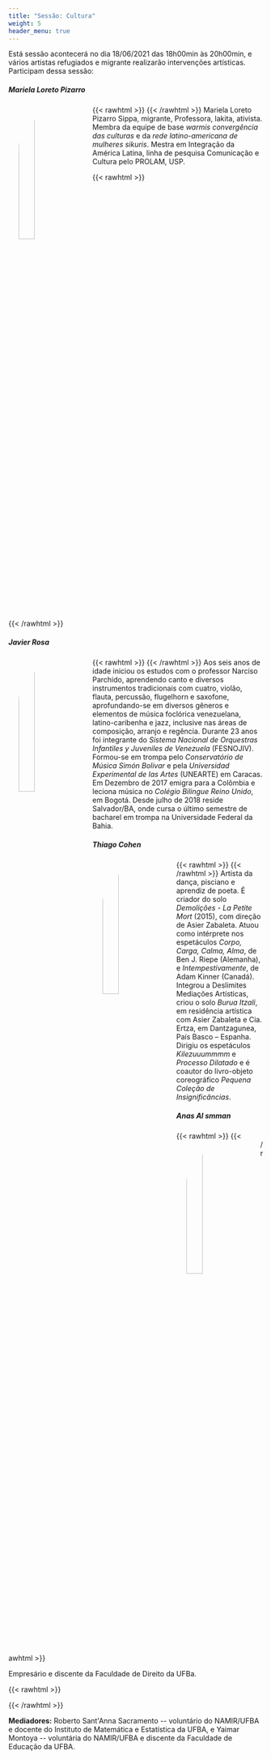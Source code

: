 ```yaml
---
title: "Sessão: Cultura"
weight: 5
header_menu: true
---
```


Está sessão acontecerá no dia 18/06/2021 das 18h00min às 20h00min, e vários artistas refugiados e migrante realizarão intervenções artísticas. Participam dessa sessão:

##### Mariela Loreto Pizarro

{{< rawhtml >}}
<img src="/fotos/mariela-smaller.jpg" width="25%" style="float: left; padding: 20px; border-radius: 200px;">
{{< /rawhtml >}}
Mariela Loreto Pizarro Sippa, migrante, Professora, lakita, ativista. Membra da equipe de base _warmis convergência das culturas_ e da _rede latino-americana de mulheres sikuris_. Mestra em Integração da América Latina, linha de pesquisa Comunicação e Cultura pelo PROLAM, USP.

{{< rawhtml >}}
<p style="clear: both;"></p>
{{< /rawhtml >}}

##### Javier Rosa

{{< rawhtml >}}
<img src="/fotos/javier-smaller.jpg" width="25%" style="float: left; padding: 20px; border-radius: 200px;">
{{< /rawhtml >}}
Aos seis anos de idade iniciou os estudos com o professor Narciso Parchido, aprendendo canto e diversos instrumentos tradicionais com cuatro, violão, flauta, percussão, flugelhorn e saxofone, aprofundando-se em diversos gêneros e elementos de música foclórica venezuelana, latino-caribenha e jazz, inclusive nas áreas de composição, arranjo e regência. Durante 23 anos foi integrante  do _Sistema Nacional de Orquestras Infantiles y Juveniles de Venezuela_ (FESNOJIV). Formou-se em trompa pelo _Conservatório de Música Simón Bolivar_ e pela _Universidad Experimental de las Artes_ (UNEARTE) em Caracas. Em Dezembro de 2017 emigra para a Colômbia e leciona música no _Colégio Bilingue Reino Unido_, em Bogotá. Desde julho de 2018 reside Salvador/BA, onde cursa o último semestre de bacharel em trompa na Universidade Federal da Bahia.

##### Thiago Cohen

{{< rawhtml >}}
<img src="/fotos/tiago-smaller.jpg" width="25%" style="float: left; padding: 20px; border-radius: 200px;">
{{< /rawhtml >}}
Artista da dança, pisciano e aprendiz de poeta. É criador do solo _Demolições - La Petite Mort_ (2015), com direção de Asier Zabaleta. Atuou como intérprete nos espetáculos _Corpo, Carga, Calma, Alma_, de Ben J. Riepe (Alemanha), e _Intempestivamente_, de Adam Kinner (Canadá). Integrou a Deslimites Mediações Artísticas, criou o solo _Burua Itzali_, em residência artística com Asier Zabaleta e Cia. Ertza, em Dantzagunea, País Basco – Espanha. Dirigiu os espetáculos _Kilezuuummmm_ e _Processo Dilatado_ e é coautor do livro-objeto coreográfico _Pequena Coleção de Insignificâncias_.

##### Anas Al smman

{{< rawhtml >}}
<img src="/fotos/anas-smaller.jpg" width="25%" style="float: left; padding: 20px; border-radius: 10000px;">
{{< /rawhtml >}}

Empresário e discente da Faculdade de Direito da UFBa.

{{< rawhtml >}}
<p style="clear: both;"></p>
{{< /rawhtml >}}

**Mediadores:** Roberto Sant'Anna Sacramento -- voluntário do NAMIR/UFBA e docente do Instituto de Matemática e Estatística da UFBA, e Yaimar Montoya -- voluntária do NAMIR/UFBA e discente da Faculdade de Educação da UFBA.
